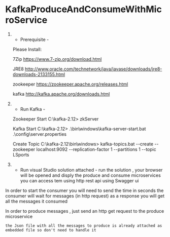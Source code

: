 # KafkaProduceAndConsumeWithMicroService

1) - Prerequisite -

	Please Install:

	7Zip		https://www.7-zip.org/download.html

	JRE8		http://www.oracle.com/technetwork/java/javase/downloads/jre8-downloads-2133155.html

	zookeeper	https://zookeeper.apache.org/releases.html

	kafka		http://kafka.apache.org/downloads.html


2) - Run Kafka -

	Zookeeper Start 		C:\kafka-2.12>	zkServer

	Kafka Start				C:\kafka-2.12>	.\bin\windows\kafka-server-start.bat .\config\server.properties

	Create Topic			C:\kafka-2.12\bin\windows>	kafka-topics.bat --create --zookeeper localhost:9092 --replication-factor 1 --partitions 1 --topic LSports


3) - Run visual Studio solution attached - 
	run the solution , your browser will be opened and disply the produce and consume microservices 
  you can access tem using http rest api using Swagger ui
  
  In order to start the consumer you will need to send the time in seconds the consumer will wait for messages (in http request) 
  as a response you will get all the messages it consumed
  
  In order to produce messages , just send an http get request to the produce microservice 
  
	the Json file with all the messages to produce is already attached as embedded file so don't need to handle it
